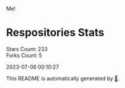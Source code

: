 Me!

# Respositories Stats
Stars Count: 233  
Forks Count: 5

2023-07-06 00:10:27  

This README is automatically generated by [🐰](https://github.com/rnitta/rnitta).
